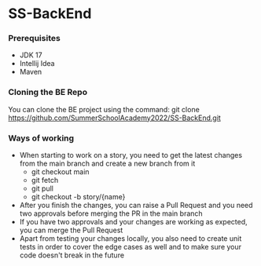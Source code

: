 # SS-BackEnd

### Prerequisites
* JDK 17
* Intellij Idea
* Maven

### Cloning the BE Repo
You can clone the BE project using the command: git clone https://github.com/SummerSchoolAcademy2022/SS-BackEnd.git

### Ways of working
* When starting to work on a story, you need to get the latest changes from the main branch and create a new branch from it
  * git checkout main
  * git fetch 
  * git pull
  * git checkout -b story/{name}
* After you finish the changes, you can raise a Pull Request and you need two approvals before merging the PR in the main branch
* If you have two approvals and your changes are working as expected, you can merge the Pull Request
* Apart from testing your changes locally, you also need to create unit tests in order to cover the edge cases as well and to make sure your code doesn't break in the future



